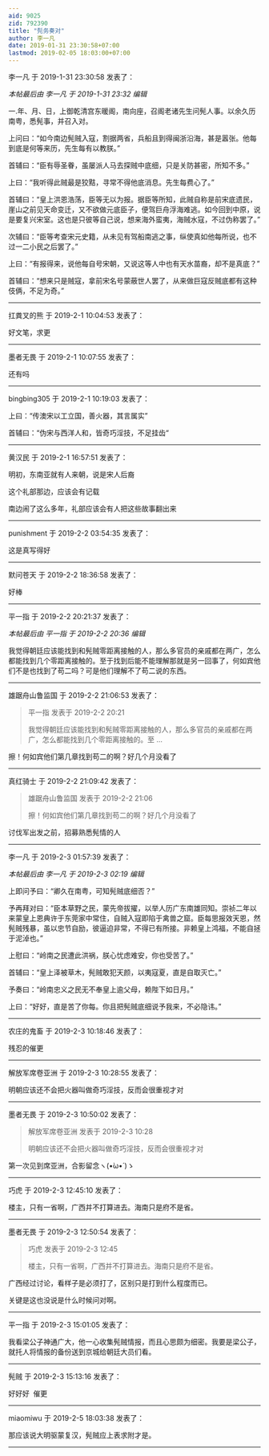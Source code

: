 ```yaml
---
aid: 9025
zid: 792390
title: "髡务奏对"
author: 李一凡
date: 2019-01-31 23:30:58+07:00
lastmod: 2019-02-05 18:03:00+07:00
---
```


李一凡 于 2019-1-31 23:30:58 发表了：

_本帖最后由 李一凡 于 2019-1-31 23:32 编辑_

一.年、月、日，上御乾清宫东暖阁，南向座，召阁老诸先生问髡人事。以余久历南粤，悉髡事，并召入对。

上问曰：“如今南边髡贼入寇，割据两省，兵船且到得闽浙沿海，甚是嚣张。他每到底是何等来历，先生每有以教朕。”

首辅曰：“臣有辱圣眷，虽屡派人马去探贼中底细，只是关防甚密，所知不多。”

上曰：“我听得此贼最是狡黠，寻常不得他底消息。先生每费心了。”

首辅曰：“皇上洪恩浩荡，臣等无以为报。据臣等所知，此贼自称是前宋底遗民，崖山之前见天命变迁，又不欲做元底臣子，便驾巨舟浮海难逃。如今回到中原，说是要复兴宋室。这也是只彼等自己说，想来海外蛮夷，海贼水寇，不过伪称罢了。”

次辅曰：“臣等考查宋元史籍，从未见有驾船南逃之事，纵使真如他每所说，也不过一二小民之后罢了。”

上曰：“有报得来，说他每自号宋朝，又说这等人中也有天水苗裔，却不是真底？”

首辅曰：“想来只是贼寇，拿前宋名号蒙蔽世人罢了，从来做巨寇反贼底都有这种伎俩，不足为奇。”

---

扛粪叉的熊 于 2019-2-1 10:04:53 发表了：

好文笔，求更

---

墨者无畏 于 2019-2-1 10:07:55 发表了：

还有吗

---

bingbing305 于 2019-2-1 10:19:03 发表了：

上曰：“传澳宋以工立国，善火器，其言属实”

首辅曰：“伪宋与西洋人和，皆奇巧淫技，不足挂齿“

---

黄汉民 于 2019-2-1 16:57:51 发表了：

明初，东南亚就有人来朝，说是宋人后裔

这个礼部那边，应该会有记载

南边闹了这么多年，礼部应该会有人把这些故事翻出来

---

punishment 于 2019-2-2 03:54:35 发表了：

这是真写得好

---

默问苍天 于 2019-2-2 18:36:58 发表了：

好棒

---

平一指 于 2019-2-2 20:21:37 发表了：

_本帖最后由 平一指 于 2019-2-2 20:36 编辑_

我觉得朝廷应该能找到和髡贼零距离接触的人，那么多官员的亲戚都在两广，怎么都能找到几个零距离接触的。至于找到后能不能理解那就是另一回事了，何如宾他们不是也找到了苟二吗？可是他们理解不了苟二说的东西。

---

雄踞舟山鲁监国 于 2019-2-2 21:06:53 发表了：

> 平一指 发表于 2019-2-2 20:21
>
> 我觉得朝廷应该能找到和髡贼零距离接触的人，那么多官员的亲戚都在两广，怎么都能找到几个零距离接触的。至 ...

擦！何如宾他们第几章找到苟二的啊？好几个月没看了

---

真红骑士 于 2019-2-2 21:09:42 发表了：

> 雄踞舟山鲁监国 发表于 2019-2-2 21:06
>
> 擦！何如宾他们第几章找到苟二的啊？好几个月没看了

讨伐军出发之前，招募熟悉髡情的人

---

李一凡 于 2019-2-3 01:57:39 发表了：

_本帖最后由 李一凡 于 2019-2-3 02:19 编辑_

上即问予曰：“卿久在南粤，可知髡贼底细否？”

予再拜对曰：“臣本草野之民，蒙先帝拔擢，以举人历广东南雄同知。崇祯二年以来蒙皇上恩典许于东莞家中常住，自贼入寇即陷于禽兽之窟。臣每思报效天恩，然髡贼残暴，虽以忠节自励，彼逼迫非常，不得已有所接。非赖皇上鸿福，不能自拯于泥淖也。”

上慰曰：“岭南之民遭此洪祸，朕心忧虑难安，你也受苦了。”

首辅曰：“皇上泽被草木，髡贼敢犯天颜，以夷寇夏，直是自取灭亡。”

予奏曰：“岭南忠义之民无不奉皇上逾父母，赖陛下如日月。”

上曰：“好好，直是苦了你每。你且把髡贼底细说予我来，不必隐讳。”

---

农庄的鬼畜 于 2019-2-3 10:18:46 发表了：

残忍的催更

---

解放军席卷亚洲 于 2019-2-3 10:28:55 发表了：

明朝应该还不会把火器叫做奇巧淫技，反而会很重视才对

---

墨者无畏 于 2019-2-3 10:50:02 发表了：

> 解放军席卷亚洲 发表于 2019-2-3 10:28
>
> 明朝应该还不会把火器叫做奇巧淫技，反而会很重视才对

第一次见到席亚洲，合影留念ヽ(•̀ω•́ )ゝ

---

巧虎 于 2019-2-3 12:45:10 发表了：

楼主，只有一省啊，广西并不打算进去。海南只是府不是省。

---

墨者无畏 于 2019-2-3 12:50:54 发表了：

> 巧虎 发表于 2019-2-3 12:45
>
> 楼主，只有一省啊，广西并不打算进去。海南只是府不是省。

广西经过讨论，看样子是必须打了，区别只是打到什么程度而已。

关键是这也没说是什么时候问对啊。

---

平一指 于 2019-2-3 15:01:05 发表了：

我看梁公子神通广大，他一心收集髡贼情报，而且心思颇为细密。我要是梁公子，就托人将情报的备份送到京城给朝廷大员们看。

---

髡贼 于 2019-2-3 15:13:16 发表了：

好好好&nbsp;&nbsp;催更

---

miaomiwu 于 2019-2-5 18:03:38 发表了：

那应该说大明驱蒙复汉，髡贼应上表求附才是。

---
